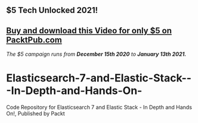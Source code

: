 ## $5 Tech Unlocked 2021!
[Buy and download this Video for only $5 on PacktPub.com](https://www.packtpub.com/product/elasticsearch-7-and-elastic-stack-in-depth-and-hands-on-video/9781788995122)
-----
*The $5 campaign         runs from __December 15th 2020__ to __January 13th 2021.__*

# Elasticsearch-7-and-Elastic-Stack---In-Depth-and-Hands-On-
Code Repository for Elasticsearch 7 and Elastic Stack - In Depth and Hands On!, Published by Packt
